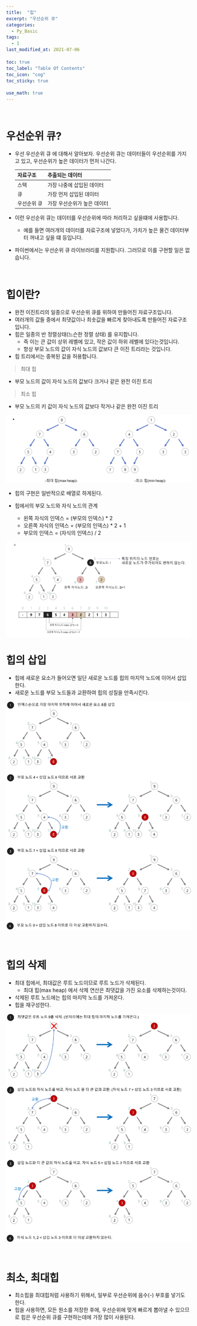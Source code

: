 ```yaml
---
title:  "힙"
excerpt: "우선순위 큐"
categories:
  - Py_Basic
tags:
  - 1
last_modified_at: 2021-07-06

toc: true
toc_label: "Table Of Contents"
toc_icon: "cog"
toc_sticky: true

use_math: true
---
```


<br>

# 우선순위 큐?

- 우선 우선순위 큐 에 대해서 알아보자. 우선순위 큐는 데이터들이 우선순위를 가지고 있고, 우선순위가 높은 데이터가 먼저 나간다.

  | 자료구조    | 추출되는 데이터             |
  | ----------- | --------------------------- |
  | 스택        | 가장 나중에 삽입된 데이터   |
  | 큐          | 가장 먼저 삽입된 데이터     |
  | 우선순위 큐 | 가장 우선순위가 높은 데이터 |

- 이런 우선순위 큐는 데이터를 우선순위에 따라 처리하고 싶을떄에 사용합니다.

  - 예를 들면 여러개의 데이터를 자료구조에 넣었다가, 가치가 높은 물건 데이터부터 꺼내고 싶을 떄 등입니다. 

- 파이썬에서는 우선순위 큐 라이브러리를 지원합니다. 그러므로 이를 구현할 일은 없습니다. 

<br>

# 힙이란?

- 완전 이진트리의 일종으로 우선순위 큐를 위하여 만들어진 자료구조입니다. 
- 여러개의 값들 중에서 최댓값이나 최솟값을 빠르게 찾아내도록 만들어진 자료구조입니다. 
- 힙은 일종의 반 정렬상태(느슨한 정렬 상태) 를 유지합니다. 
  - 즉 이는 큰 값이 상위 레벨에 있고, 작은 값이 하위 레벨에 있다는것입니다.
  - 항상 부모 노드의 값이 자식 노드의 값보다 큰 이진 트리라는 것입니다. 
- 힙 트리에서는 중복된 값을 허용합니다. 

> 최대 힙

- 부모 노드의 값이 자식 노드의 값보다 크거나 같은 완전 이진 트리

> 최소 힙

- 부모 노드의 키 값이 자식 노드의 값보다 작거나 같은 완전 이진 트리

![png](/assets/images/Python/9_1.png)

- 힙의 구현은 일반적으로 배열로 하게된다. 

- 힙에서의 부모 노드와 자식 노드의 관계
  - 왼쪽 자식의 인덱스 = (부모의 인덱스) * 2
  - 오른쪽 자식의 인덱스 = (부모의 인덱스) * 2 + 1
  - 부모의 인덱스 = (자식의 인덱스) / 2

![png](/assets/images/Python/9_2.png)



# 힙의 삽입

- 힙에 새로운 요소가 들어오면 일단 새로운 노드를 힙의 마지막 노드에 이어서 삽입한다.
- 새로운 노드를 부모 노드들과 교환하여 힙의 성질을 만족시킨다.

![png](/assets/images/Python/9_3.png)

<br>

# 힙의 삭제

- 최대 힙에서, 최대값은 루트 노드이므로 루트 노드가 삭제된다. 
  - 최대 힙(max heap) 에서 삭제 연산은 최댓값을 가진 요소를 삭제하는것이다.
- 삭제된 루트 노드에는 힙의 마지막 노드를 가져온다.
- 힙을 재구성한다.

![png](/assets/images/Python/9_4.png)

<br>

# 최소, 최대힙

- 최소힙을 최대힙처럼 사용하기 위해서, 일부로 우선순위에 음수(-) 부호를 넣기도 한다. 
- 힙을 사용하면, 모든 원소를 저장한 후에, 우선순위에 맞게 빠르게 뽑아낼 수 있으므로 힙은 우선순위 큐를 구현하는데에 가장 많이 사용된다.

